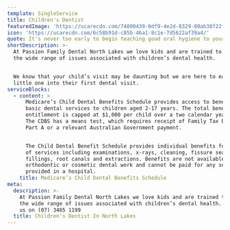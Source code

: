 ```yaml
---
template: SingleService
title: Children's Dentist
featuredImage: 'https://ucarecdn.com/74000439-0df9-4e2d-8329-80ab38f22fb3/'
icon: 'https://ucarecdn.com/6c58b91d-c85b-46a1-8c1e-7d5622af39a4/'
quote: It's never too early to begin teaching good oral hygiene to your children.
shortDescription: >-
  At Passion Family Dental North Lakes we love kids and are trained to handle
  the wide range of issues associated with children’s dental health.  


  We know that your child’s visit may be daunting but we are here to ease your
  little one into their first dental visit.
serviceBlocks:
  - content: >
      Medicare’s Child Dental Benefits Schedule provides access to benefits for
      basic dental services to children aged 2-17 years. The total benefit
      entitlement is capped at $1,000 per child over a two calendar year period.
      The CDBS has a means test, which requires receipt of Family Tax Benefit
      Part A or a relevant Australian Government payment.


      The Child Dental Benefit Schedule provides individual benefits for a range
      of services including examinations, x-rays, cleaning, fissure sealing,
      fillings, root canals and extractions. Benefits are not available for
      orthodontic or cosmetic dental work and cannot be paid for any services
      provided in a hospital.
    title: Medicare’s Child Dental Benefits Schedule
meta:
  description: >-
    At Passion Family Dental North Lakes we love kids and are trained to handle
    the wide range of issues associated with children’s dental health. Contact
    us on (07) 3465 1199
  title: Children's Dentist In North Lakes
---
```


